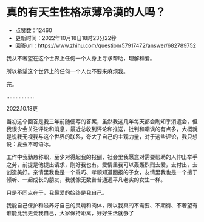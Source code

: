 # 真的有天生性格凉薄冷漠的人吗？
- 点赞数：12460
- 更新时间：2022年10月18日18时23分22秒
- 回答url：https://www.zhihu.com/question/57917472/answer/682789752
<body>
 <p data-pid="mYwRAhiz">我从不奢望在这个世界上任何一个人身上寻求帮助，理解和爱。</p>
 <p data-pid="XQX_AfYo">所以希望这个世界上的任何一个人也不要来麻烦我。</p>
 <p data-pid="MbM9Yabc">完。</p>
 <p data-pid="nMJ8kWPI">………………</p>
 <p data-pid="NwMuSAQR">2022.10.18更</p>
 <p data-pid="uz0fa___">当初这个回答是我三年前随便写的答案，虽然我这几年每天都会刷知乎消遣会，但我很少会关注评论和消息，最近总收到评论和推送，批判和嘲讽的有点多，大概就是说我无视我与这个世界的联系，夸大了自己的主观力量，对于这些评论，我只想说：夏虫不可语冰。</p>
 <p data-pid="ISzHectj">工作中我勤恳称职，至少对得起我的报酬，社会里我愿意对需要帮助的人伸出举手之劳，前提是他提出请求，刚好我也有。爱情里我可以轰轰烈烈去爱，去付出，去创造美好。亲情里我也是一个乖巧、孝顺知道回报的子女，友情里我也是一个擅于倾听、一起成长的朋友，我就像无数普普通通平凡老实的女生一样。</p>
 <p data-pid="VonJUWio">只是不同点在于，我最爱的始终是我自己。</p>
 <p data-pid="mOzi3mbU">我能自己保护和滋养好自己的灵魂和肉体，所以我真的不需要、不期待、不奢望有谁能比我更爱我自己，大家保持距离，好好生活就够了</p>
</body>
